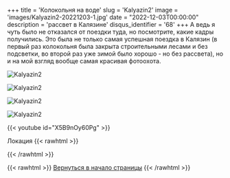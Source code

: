 +++
title = 'Колокольня на воде'
slug = 'Kalyazin2'
image = 'images/Kalyazin2-20221203-1.jpg'
date = "2022-12-03T00:00:00"
description = 'рассвет в Калязине'
disqus_identifier = '68'
+++
А ведь я чуть было не отказался от поездки туда, но посмотрите, какие кадры получились. Это была не только самая успешная поездка в Калязин (в первый раз колокольня была закрыта строительными лесами и без подсветки, во второй раз уже зимой было хорошо - но без рассвета), но и на мой взгляд вообще самая красивая фотоохота.

![Kalyazin2](/images/Kalyazin2-20221203-2.jpg)

![Kalyazin2](/images/Kalyazin2-20221203-3.jpg)

![Kalyazin2](/images/Kalyazin2-20221203-4.jpg)

![Kalyazin2](/images/Kalyazin2-20221203-5.jpg)

{{< youtube id="X5B9nOy60Pg" >}}

Локация
{{< rawhtml >}}
<script type="text/javascript" charset="utf-8" async src="https://api-maps.yandex.ru/services/constructor/1.0/js/?um=constructor%3A4c50fb142fcc8f757e05a84d617d3c751184230dd452bdec875cc49cd4e31d18&amp;width=926&amp;height=557&amp;lang=ru_RU&amp;scroll=true"></script>
{{< /rawhtml >}}

{{< rawhtml >}}
<a href="#">Вернуться в начало страницы</a>
{{< /rawhtml >}}
